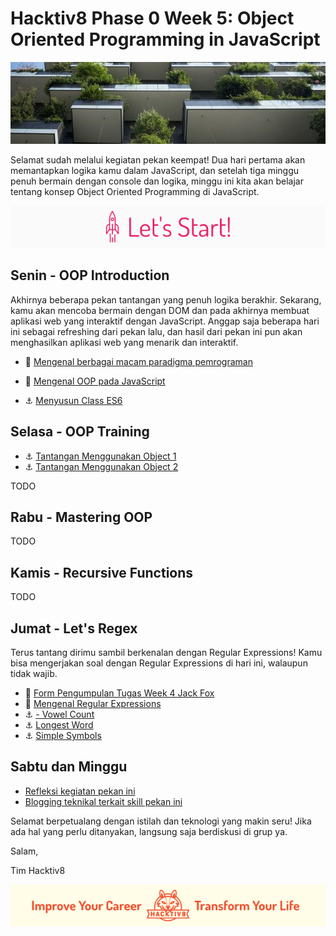 # Hacktiv8 Phase 0 Week 5: Object Oriented Programming in JavaScript

![Header](assets/header-w4.jpg)

Selamat sudah melalui kegiatan pekan keempat! Dua hari pertama akan memantapkan logika kamu dalam JavaScript, dan setelah tiga minggu penuh bermain dengan console dan logika, minggu ini kita akan belajar tentang konsep Object Oriented Programming di JavaScript.

![Let's start!](assets/start.png)

## Senin - OOP Introduction
Akhirnya beberapa pekan tantangan yang penuh logika berakhir. Sekarang, kamu akan mencoba bermain dengan DOM dan pada akhirnya membuat aplikasi web yang interaktif dengan JavaScript. Anggap saja beberapa hari ini sebagai refreshing dari pekan lalu, dan hasil dari pekan ini pun akan menghasilkan aplikasi web yang menarik dan interaktif.

- :notebook_with_decorative_cover: [Mengenal berbagai macam paradigma pemrograman](https://github.com/hacktiv8/phase-0-activities/blob/master/modules/programming-paradigm.md)
- :notebook_with_decorative_cover:
[Mengenal OOP pada JavaScript](https://github.com/hacktiv8/phase-0-activities/blob/master/modules/oop-basics.md)

- :anchor:
[Menyusun Class ES6](https://github.com/hacktiv8/phase-0-activities/blob/master/modules/anchor-es6-oop.md)

## Selasa - OOP Training

- :anchor: [Tantangan Menggunakan Object 1](modules/anchor-object-1.md)
- :anchor: [Tantangan Menggunakan Object 2](modules/anchor-object-2.md)
<!-- - :anchor: [Tantangan Menggunakan JSON](modules/anchor-json.md) -->
TODO

## Rabu - Mastering OOP

TODO

## Kamis - Recursive Functions

TODO

## Jumat - Let's Regex
Terus tantang dirimu sambil berkenalan dengan Regular Expressions! Kamu bisa mengerjakan soal dengan Regular Expressions di hari ini, walaupun tidak wajib.
- :pushpin: [Form Pengumpulan Tugas Week 4 Jack Fox](https://airtable.com/shrJT6pI97roZ8jLm )
- :notebook_with_decorative_cover:
[Mengenal Regular Expressions](https://github.com/hacktiv8/phase-0-activities/blob/master/modules/regular-expressions.md)
- :anchor:
[- Vowel Count](https://coderbyte.com/information.php?ct=Vowel%20Count)
- :anchor:
[Longest Word](https://coderbyte.com/information.php?ct=Longest%20Word)
- :anchor:
[Simple Symbols](https://coderbyte.com/information.php?ct=Simple%20Symbols)

## Sabtu dan Minggu

- [Refleksi kegiatan pekan ini](https://github.com/hacktiv8/phase-0-activities/blob/master/modules/reflection.md)
- [Blogging teknikal terkait skill pekan ini](https://github.com/hacktiv8/phase-0-activities/blob/master/modules/blog.md)

Selamat berpetualang dengan istilah dan teknologi yang makin seru! Jika ada hal yang perlu ditanyakan, langsung saja berdiskusi di grup ya.

Salam,

Tim Hacktiv8

![Hacktiv8 Banner](assets/banner.png)
